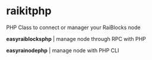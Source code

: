 # raikitphp
PHP Class to connect or manager your RaiBlocks node

**easyraiblocksphp** | manage node through RPC with PHP

**easyrainodephp** | manage node with PHP CLI
